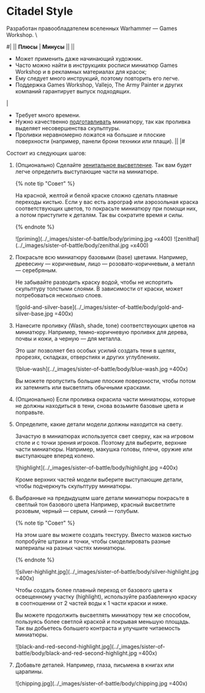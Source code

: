 # Citadel Style

Разработан правообладателем вселенных Warhammer — Games Workshop. \

#|
||
**Плюсы**
|
**Минусы**
||
||
- Может применить даже начинающий художник.
- Часто можно найти в инструкциях росписи миниатюр Games Workshop и в рекламных материалах для красок;
- Ему следует много инструкций, поэтому повторить его легче.
- Поддержка Games Workshop, Vallejo, The Army Painter и других компаний гарантирует выпуск подходящих.

|
- Требует много времени.
- Нужно качественно [подготавливать](../quickstart/preparation/plastic-model.md) миниатюру, так как проливка выделяет несовершенства скульптуры.
- Проливки неравномерно ложатся на большие и плоские поверхности (например, панели брони техники или плащи).
||
|#

Состоит из следующих шагов:

1. (Опционально) Сделайте [зенитальное высветление](../methods/zenithal-highlighting.md). Так вам будет легче определить выступающие части на миниатюре.

   {% note tip "Cовет" %}

   На красной, желтой и белой краске сложно сделать плавные переходы кистью. Если у вас есть аэрограф или аэрозольная краска соответствующих цветов, то покрасьте миниатюру при помощи них, а потом приступите к деталям. Так вы сократите время и силы.

   {% endnote %}
    
   ![priming](../_images/sister-of-battle/body/priming.jpg =x400)  ![zenithal](../_images/sister-of-battle/body/zenithal.jpg =x400) 

2. Покрасьте всю миниатюру базовыми (base) цветами. Например, древесину — коричневым, лицо — розовато-коричневым, а металл — серебряным.
    
    Не забывайте разводить краску водой, чтобы не испортить скульптуру толстыми слоями. В зависимости от краски, может потребоваться несколько слоев.

    ![gold-and-silver-base](../_images/sister-of-battle/body/gold-and-silver-base.jpg =400x) 
    
3. Нанесите проливку (Wash, shade, tone) соответствующих цветов на миниатюру. Например, темно-коричневую проливкк для дерева, почвы и кожи, а черную — для металла. 
   
   Это шаг позволяет без особых усилий создать тени в щелях, прорезях, складках, отверстиях и других углублениях. 

   ![blue-wash](../_images/sister-of-battle/body/blue-wash.jpg =400x)

   Вы можете пропустить большие плоские поверхности, чтобы потом их затемнить или высветлить обычными красками.

4. (Опционально) Если проливка окрасила части миниатюры, которые не должны находиться в тени, снова возьмите базовые цвета и поправьте.
   
5. Определите, какие детали модели должны находится на свету. 
   
   Зачастую в миниатюрах используется свет сверху, как на игровом столе и с точки зрения игроков. Поэтому для выберите, верхние части миниатюры. Например, макушка головы, плечи, оружие или выступающее вперед колено.

   ![highlight](../_images/sister-of-battle/body/highlight.jpg =400x)
    
   Кроме верхних частей модели выберите выступающие детали, чтобы подчеркнуть скульптуру миниатюры.
    
6. Выбранные на предыдущем шаге детали миниатюры покрасьте в светлый тон базового цвета  Например, красный высветлите розовым, черный — серым, синий — голубым.

   {% note tip "Cовет" %}

   На этом шаге вы можете создать текстуру. Вместо мазков кистью попробуйте штрихи и точки, чтобы смоделировать разные материалы на разных частях миниатюры.

   {% endnote %}

   ![silver-highlight.jpg](../_images/sister-of-battle/body/silver-highlight.jpg =400x)

   Чтобы создать более плавный переход от базового цвета к освещенному участку (highlight), используйте разбавленную краску в соотношении от 2 частей воды к 1 части краски и ниже.
    
   Вы можете продолжить высветлять миниатюру тем же способом, пользуясь более светлой краской и покрывая меньшую площадь. Так вы добьетесь большего контраста и улучшите читаемость миниатюры.

   ![black-and-red-second-highlight.jpg](../_images/sister-of-battle/body/black-and-red-second-highlight.jpg =400x)
    
7. Добавьте деталей. Например, глаза, письмена в книгах или царапины.

   ![chipping.jpg](../_images/sister-of-battle/body/chipping.jpg =400x)
